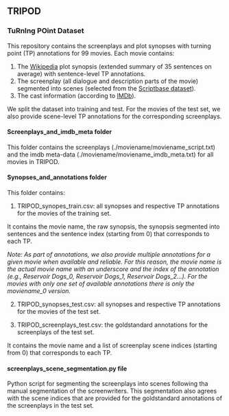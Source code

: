 ## TRIPOD

### TuRnIng POint Dataset 

This repository contains the screenplays and plot synopses with turning point (TP) annotations for 99 movies. Each movie contains:

1. The [Wikipedia] plot synopsis (extended summary of 35 sentences on average) with sentence-level TP annotations.
2. The screenplay (all dialogue and description parts of the movie) segmented into scenes (selected from the [Scriptbase dataset]).
4. The cast information (according to [IMDb]).

We split the dataset into training and test. For the movies of the test set, we also provide scene-level TP annotations for the corresponding screenplays.

#### Screenplays_and_imdb_meta folder

This folder contains the screenplays (./moviename/moviename\_script.txt) and the imdb meta-data (./moviename/moviename\_imdb\_meta.txt) for all movies in TRIPOD.

#### Synopses_and_annotations folder

This folder contains:

1. TRIPOD\_synopes\_train.csv: all synopses and respective TP annotations for the movies of the training set. 

It contains the movie name, the raw synopsis, the synopsis segmented into sentences and the sentence index (starting from 0) that corresponds to each TP.

*Note: As part of annotations, we also provide multiple annotations for a given movie when available and reliable. For this reason, the movie name is the actual movie name with an underscore and the index of the annotation (e.g., Reservoir Dogs\_0, Reservoir Dogs\_1, Reservoir Dogs\_2...). For the movies with only one set of available annotations there is only the moviename\_0 version.* 

2. TRIPOD\_synopses\_test.csv: all synopses and respective TP annotations for the movies of the test set.

3. TRIPOD\_screenplays\_test.csv: the goldstandard annotations for the screenplays of the test set.

It contains the movie name and a list of screenplay scene indices (starting from 0) that corresponds to each TP.

#### screenplays_scene_segmentation.py file

Python script for segmenting the screenplays into scenes following tha manual segmentation of the screenwriters. This segmentation also agrees with the scene indices that are provided for the goldstandard annotations of the screenplays in the test set. 

[Wikipedia]: https://www.wikipedia.org/
[Scriptbase dataset]: https://github.com/EdinburghNLP/scriptbase
[IMDb]: https://www.imdb.com/
